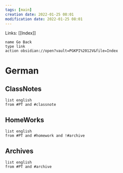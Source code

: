 ```yaml
---
tags: [main]
creation date: 2022-01-25 08:01
modification date: 2022-01-25 08:01
---
```


Links: [[Index]]
```button
name Go Back
type link
action obsidian://open?vault=PGKPI%2012V&file=Index
```
# German
## ClassNotes
```dataview
list english
from #PT and #classnote
```
## HomeWorks
```dataview
list english
from #PT and #homework and !#archive
```
## Archives
```dataview
list english
from #PT and #archive
```